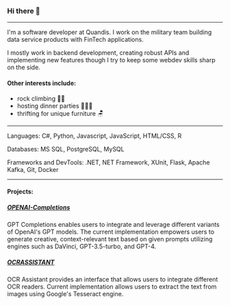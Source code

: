 ### Hi there 👋
---
I'm a software developer at Quandis. I work on the military team building data service products with FinTech applications. 

I mostly work in backend development, creating robust APIs and implementing new features though I try to keep some webdev skills sharp on the side.

#### Other interests include:
- rock climbing 🧗‍♂
- hosting dinner parties 🧑🏼‍🍳
- thrifting for unique furniture 🪑

---
Languages: C#, Python, Javascript, JavaScript, HTML/CSS, R

Databases: MS SQL, PostgreSQL, MySQL

Frameworks and DevTools: .NET, NET Framework, XUnit, Flask, Apache Kafka, Git, Docker

---

#### Projects:
##### [OPENAI-Completions](https://github.com/brianespinoza/OpenAI)
GPT Completions enables users to integrate and leverage different variants of OpenAI's GPT models. The current implementation empowers users to generate creative, context-relevant text based on given prompts utilizing engines such as DaVinci, GPT-3.5-turbo, and GPT-4.

##### [OCRASSISTANT](https://github.com/brianespinoza/ocrassistant)
OCR Assistant provides an interface that allows users to integrate different OCR readers. Current implementation allows users to extract the text from images using Google's Tesseract engine.
